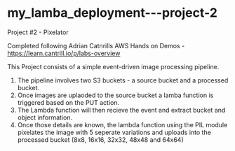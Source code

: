 # my_lamba_deployment---project-2

Project #2 - Pixelator 

Completed following Adrian Catnrills AWS Hands on Demos - https://learn.cantrill.io/p/labs-overview 


This Project consists of a simple event-driven image processing pipeline.

1) The pipeline involves two S3 buckets - a source bucket and a processed bucket. 
2) Once images are uplaoded to the source bucket a lamba function is triggered based on the PUT action.
3) The Lambda function will then recieve the event and extract bucket and object information.
4) Once those details are known, the lambda function using the PIL module pixelates the image with 5 seperate variations and uploads into the processed bucket 
(8x8, 16x16, 32x32, 48x48 and 64x64)
